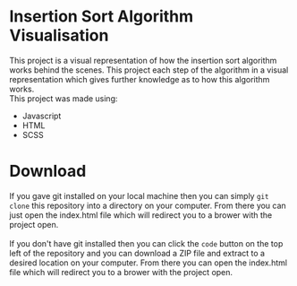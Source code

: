 # Insertion Sort Algorithm Visualisation
This project is a visual representation of how the insertion sort algorithm works behind the scenes. This project each step of the algorithm in a visual representation which gives further knowledge as to how this algorithm works. <br>This project was made using: <br>
* Javascript
* HTML
* SCSS

# Download
If you gave git installed on your local machine then you can simply `git clone` this repository into a directory on your computer. From there you can just open the index.html file which will redirect you to a brower with the project open.
<br><br>
If you don't have git installed then you can click the `code` button on the top left of the repository and you can download a ZIP file and extract to a desired location on your computer. From there you can open the index.html file which will redirect you to a brower with the project open.